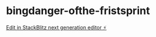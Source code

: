 # bingdanger-ofthe-fristsprint

[Edit in StackBlitz next generation editor ⚡️](https://stackblitz.com/~/github.com/beck-ganjatechs/bingdanger-ofthe-fristsprint)